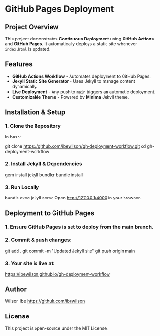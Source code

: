 
# GitHub Pages Deployment

## Project Overview
This project demonstrates **Continuous Deployment** using **GitHub Actions** and **GitHub Pages**.
It automatically deploys a static site whenever `index.html` is updated.


## Features
- **GitHub Actions Workflow** - Automates deployment to GitHub Pages.
- **Jekyll Static Site Generator** - Uses Jekyll to manage content dynamically.
- **Live Deployment** - Any push to `main` triggers an automatic deployment.
- **Customizable Theme** - Powered by **Minima** Jekyll theme.


## Installation & Setup

### 1. Clone the Repository

In bash:

git clone https://github.com/ibewilson/gh-deployment-workflow.git
cd gh-deployment-workflow

### 2. Install Jekyll & Dependencies

gem install jekyll bundler
bundle install

### 3. Run Locally

bundle exec jekyll serve
Open http://127.0.0.1:4000 in your browser.

## Deployment to GitHub Pages

### 1. Ensure GitHub Pages is set to deploy from the main branch.
### 2. Commit & push changes:
git add .
git commit -m "Updated Jekyll site"
git push origin main
### 3. Your site is live at:
https://ibewilson.github.io/gh-deployment-workflow

## Author

Wilson Ibe
https://github.com/ibewilson

## License

This project is open-source under the MIT License.
